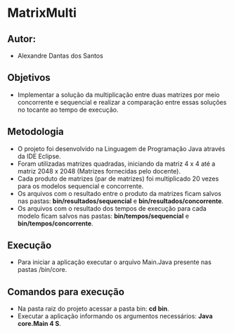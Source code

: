 # MatrixMulti

## Autor:
- Alexandre Dantas dos Santos

## Objetivos
- Implementar a solução da multiplicação entre duas matrizes por meio concorrente e sequencial e realizar a comparação entre essas soluções no tocante ao tempo de execução.

## Metodologia
- O projeto foi desenvolvido na Linguagem de Programação Java através da IDE Eclipse.
- Foram utilizadas matrizes quadradas, iniciando da matriz 4 x 4 até a matriz 2048 x 2048 (Matrizes fornecidas pelo docente).
- Cada produto de matrizes (par de matrizes) foi multiplicado 20 vezes para os modelos sequencial e concorrente.
- Os arquivos com o resultado entre o produto da matrizes ficam salvos nas pastas: **bin/resultados/sequencial** e **bin/resultados/concorrente**.
- Os arquivos com o resultado dos tempos de execução para cada modelo ficam salvos nas pastas: **bin/tempos/sequencial** e **bin/tempos/concorrente**.

## Execução
- Para iniciar a aplicação executar o arquivo Main.Java presente nas pastas /bin/core.

## Comandos para execução
- Na pasta raiz do projeto acessar a pasta bin: **cd bin**.
- Executar a aplicação informando os argumentos necessários: **Java core.Main 4 S**.